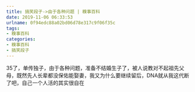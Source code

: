 ```yaml
---
title: 搞笑段子->由于各种问题 | 糗事百科
date: 2019-11-06 06:33:53
urlname: 0f94edc88a02bd06d78e317c9f06f35c
tags: 
- 糗事百科
categories:
- 糗事百科
- 搞笑段子
---
```

35了，单传独子，由于各种问题，准备不结婚生子了，被人说教对不起祖先父母，既然先人长辈都没保佑能娶妻，我又为什么要继续留后，DNA就从我这代断了吧，自己一个人活的其实很自在


